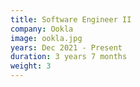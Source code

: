 ```yaml
---
title: Software Engineer II
company: Ookla
image: ookla.jpg
years: Dec 2021 - Present
duration: 3 years 7 months
weight: 3
---
```

